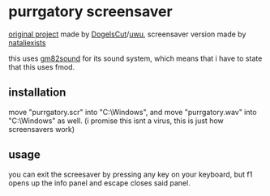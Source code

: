 # purrgatory screensaver
[original project](https://studio.penguinmod.com/#9102327232) made by
[DogeIsCut](https://github.com/DogeisCut)/[uwu](https://penguinmod.com/profile?user=uwu),
screensaver version made by [nataliexists](https://github.com/nataliexists)

this uses [gm82sound](https://github.com/GM82Project/gm82snd/) for its sound system, which means that i have to
state that this uses fmod.

## installation
move "purrgatory.scr" into "C:\Windows", and move "purrgatory.wav" into "C:\Windows" as well.
(i promise this isnt a virus, this is just how screensavers work)

## usage
you can exit the screesaver by pressing any key on your keyboard, but f1 opens up the info panel and escape closes
said panel.